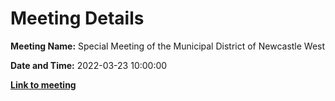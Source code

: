 # Meeting Details

**Meeting Name:** Special Meeting of the Municipal District of Newcastle West

**Date and Time:** 2022-03-23 10:00:00

**<a href="https://www.limerick.ie/council/whats-on/special-meeting-municipal-district-newcastle-west-7" target="_blank">Link to meeting</a>**
